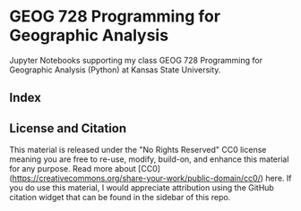 # GEOG 728 Programming for Geographic Analysis
Jupyter Notebooks supporting my class GEOG 728 Programming for Geographic Analysis (Python) at Kansas State University.

## Index

## License and Citation
This material is released under the "No Rights Reserved" CC0 license meaning you are free to re-use, modify, build-on, and enhance this material for any purpose. Read more about [CC0] (https://creativecommons.org/share-your-work/public-domain/cc0/) here.  If you do use this material, I would appreciate attribution using the GitHub citation widget that can be found in the sidebar of this repo.
